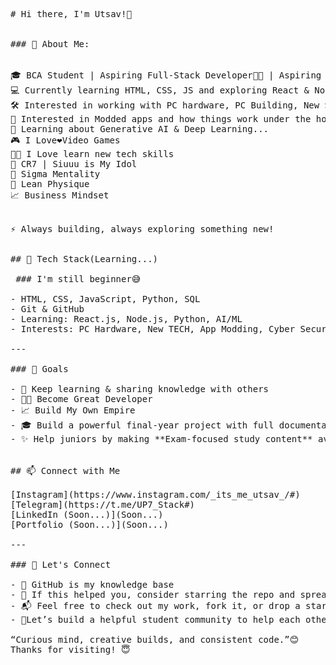 <pre>
# Hi there, I'm Utsav!👋


### 🌱 About Me:


🎓 BCA Student | Aspiring Full-Stack Developer🧑‍💻 | Aspiring Successful Entrepreneur📈
💻 Currently learning HTML, CSS, JS and exploring React & Node.js, Python, AI/ML   
🛠 Interested in working with PC hardware, PC Building, New Smartphones, New TECH.
📱 Interested in Modded apps and how things work under the hood.  
🤖 Learning about Generative AI & Deep Learning...  
🎮 I Love❤️Video Games
🧑‍💻 I Love learn new tech skills
🐐 CR7 | Siuuu is My Idol
🗿 Sigma Mentality
💪 Lean Physique
📈 Business Mindset


⚡ Always building, always exploring something new!


## 🚀 Tech Stack(Learning...) 

 ### I'm still beginner😅

- HTML, CSS, JavaScript, Python, SQL
- Git & GitHub  
- Learning: React.js, Node.js, Python, AI/ML  
- Interests: PC Hardware, New TECH, App Modding, Cyber Security

---

### 🎯 Goals

- 🔄 Keep learning & sharing knowledge with others
- 🧑‍💻 Become Great Developer
- 📈 Build My Own Empire
- 🎓 Build a powerful final-year project with full documentation
- ✨ Help juniors by making **Exam-focused study content** available online


## 📫 Connect with Me

[Instagram](https://www.instagram.com/_its_me_utsav_/#)  
[Telegram](https://t.me/UP7_Stack#)  
[LinkedIn (Soon...)](Soon...)  
[Portfolio (Soon...)](Soon...)

---

### 🔗 Let's Connect

- 🧠 GitHub is my knowledge base
- 🌟 If this helped you, consider starring the repo and spreading the word!
- 📬 Feel free to check out my work, fork it, or drop a star
- 🚀Let’s build a helpful student community to help each other

“Curious mind, creative builds, and consistent code.”😊
Thanks for visiting! 😇
</pre>
